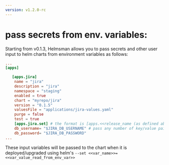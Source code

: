 ```yaml
---
version: v1.2.0-rc
---
```


# pass secrets from env. variables:

Starting from v0.1.3, Helmsman allows you to pass secrets and other user input to helm charts from environment variables as follows:

```toml 
...
[apps]

   [apps.jira]
    name = "jira" 
    description = "jira"
    namespace = "staging" 
    enabled = true 
    chart = "myrepo/jira" 
    version = "0.1.5"
    valuesFile = "applications/jira-values.yaml" 
    purge = false 
    test = true 
    [apps.jira.set] # the format is [apps.<<release_name (as defined above)>>.set]
    db_username= "$JIRA_DB_USERNAME" # pass any number of key/value pairs where the key is the input expected by the helm charts and the value is an env variable name starting with $
    db_password= "$JIRA_DB_PASSWORD"
...

``` 

These input variables will be passed to the chart when it is deployed/upgraded using helm's `--set <<var_name>>=<<var_value_read_from_env_var>>`